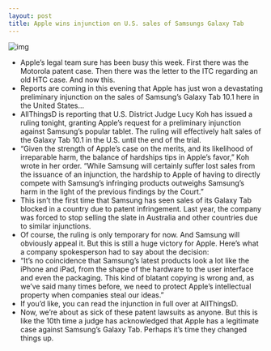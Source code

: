 ```yaml
---
layout: post
title: Apple wins injunction on U.S. sales of Samsungs Galaxy Tab
---
```

![img](http://media.idownloadblog.com/wp-content/uploads/2011/12/samsung-galaxy-tab.jpg)
* Apple’s legal team sure has been busy this week. First there was the Motorola patent case. Then there was the letter to the ITC regarding an old HTC case. And now this.
* Reports are coming in this evening that Apple has just won a devastating preliminary injunction on the sales of Samsung’s Galaxy Tab 10.1 here in the United States…
* AllThingsD is reporting that U.S. District Judge Lucy Koh has issued a ruling tonight, granting Apple’s request for a preliminary injunction against Samsung’s popular tablet. The ruling will effectively halt sales of the Galaxy Tab 10.1 in the U.S. until the end of the trial.
* “Given the strength of Apple’s case on the merits, and its likelihood of irreparable harm, the balance of hardships tips in Apple’s favor,” Koh wrote in her order. “While Samsung will certainly suffer lost sales from the issuance of an injunction, the hardship to Apple of having to directly compete with Samsung’s infringing products outweighs Samsung’s harm in the light of the previous findings by the Court.”
* This isn’t the first time that Samsung has seen sales of its Galaxy Tab blocked in a country due to patent infringement. Last year, the company was forced to stop selling the slate in Australia and other countries due to similar injunctions.
* Of course, the ruling is only temporary for now. And Samsung will obviously appeal it. But this is still a huge victory for Apple. Here’s what a company spokesperson had to say about the decision:
* “It’s no coincidence that Samsung’s latest products look a lot like the iPhone and iPad, from the shape of the hardware to the user interface and even the packaging. This kind of blatant copying is wrong and, as we’ve said many times before, we need to protect Apple’s intellectual property when companies steal our ideas.”
* If you’d like, you can read the injunction in full over at AllThingsD.
* Now, we’re about as sick of these patent lawsuits as anyone. But this is like the 10th time a judge has acknowledged that Apple has a legitimate case against Samsung’s Galaxy Tab. Perhaps it’s time they changed things up.

